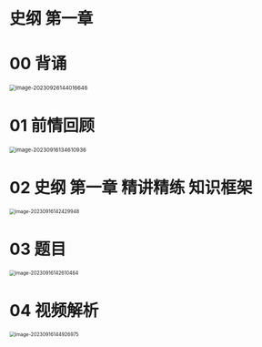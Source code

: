 # 史纲 第一章



# 00 背诵

<img src="https://cvp.oss-cn-shanghai.aliyuncs.com/picgo/202309261440746.png" alt="image-20230926144016646" style="zoom:67%;" />



# 01 前情回顾

<img src="https://cvp.oss-cn-shanghai.aliyuncs.com/picgo/202309161346078.png" alt="image-20230916134610936" style="zoom: 67%;" />



# 02 史纲 第一章 精讲精练 知识框架

<img src="https://cvp.oss-cn-shanghai.aliyuncs.com/picgo/202309161424034.png" alt="image-20230916142429948" style="zoom: 60%;" />



# 03 题目

<img src="https://cvp.oss-cn-shanghai.aliyuncs.com/picgo/202309161426549.png" alt="image-20230916142610464" style="zoom: 60%;" />



# 04 视频解析

<img src="https://cvp.oss-cn-shanghai.aliyuncs.com/picgo/202309161449070.png" alt="image-20230916144926975" style="zoom: 60%;" />